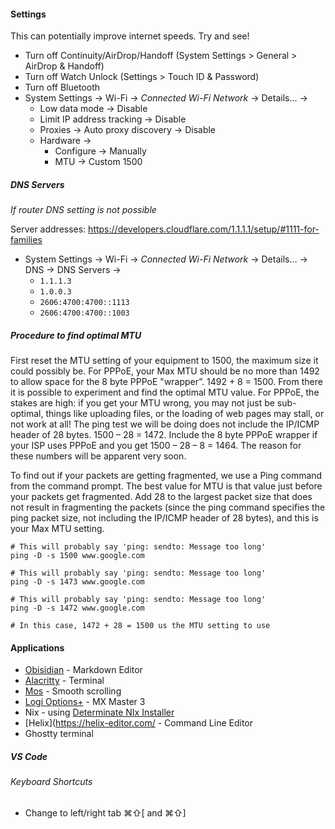 
#### Settings

This can potentially improve internet speeds. Try and see!

- Turn off Continuity/AirDrop/Handoff (System Settings > General > AirDrop & Handoff)
- Turn off Watch Unlock (Settings > Touch ID & Password)
- Turn off Bluetooth
- System Settings → Wi-Fi → _Connected Wi-Fi Network_ → Details… →
	- Low data mode → Disable
	- Limit IP address tracking → Disable
	- Proxies → Auto proxy discovery → Disable
	- Hardware →
		- Configure → Manually
		- MTU → Custom 1500

##### DNS Servers

_If router DNS setting is not possible_

Server addresses: https://developers.cloudflare.com/1.1.1.1/setup/#1111-for-families

- System Settings → Wi-Fi → _Connected Wi-Fi Network_ → Details… → DNS → DNS Servers →
	- `1.1.1.3`
	- `1.0.0.3`
	- `2606:4700:4700::1113`
	- `2606:4700:4700::1003`

##### Procedure to find optimal MTU

First reset the MTU setting of your equipment to 1500, the maximum size it could possibly be. For PPPoE, your Max MTU should be no more than 1492 to allow space for the 8 byte PPPoE "wrapper”. 1492 + 8 = 1500. From there it is possible to experiment and find the optimal MTU value. For PPPoE, the stakes are high: if you get your MTU wrong, you may not just be sub-optimal, things like uploading files, or the loading of web pages may stall, or not work at all! The ping test we will be doing does not include the IP/ICMP header of 28 bytes. 1500 – 28 = 1472. Include the 8 byte PPPoE wrapper if your ISP uses PPPoE and you get 1500 – 28 – 8 = 1464. The reason for these numbers will be apparent very soon.

To find out if your packets are getting fragmented, we use a Ping command from the command prompt. The best value for MTU is that value just before your packets get fragmented. Add 28 to the largest packet size that does not result in fragmenting the packets (since the ping command specifies the ping packet size, not including the IP/ICMP header of 28 bytes), and this is your Max MTU setting.

```
# This will probably say 'ping: sendto: Message too long'
ping -D -s 1500 www.google.com

# This will probably say 'ping: sendto: Message too long'
ping -D -s 1473 www.google.com

# This will probably say 'ping: sendto: Message too long'
ping -D -s 1472 www.google.com

# In this case, 1472 + 28 = 1500 us the MTU setting to use
```

#### Applications

- [Obisidian](https://obsidian.md/) - Markdown Editor
- [Alacritty](https://alacritty.org/) - Terminal
- [Mos](https://mos.caldis.me/) - Smooth scrolling
- [Logi Options+](https://www.logitech.com/en-in/software/logi-options-plus.html) - MX Master 3
- Nix - using [Determinate NIx Installer](https://determinate.systems/nix-installer/)
- [Helix](https://helix-editor.com/ - Command Line Editor
- Ghostty terminal

##### VS Code

###### Keyboard Shortcuts
- Change to left/right tab ⌘⇧\[ and ⌘⇧\]
